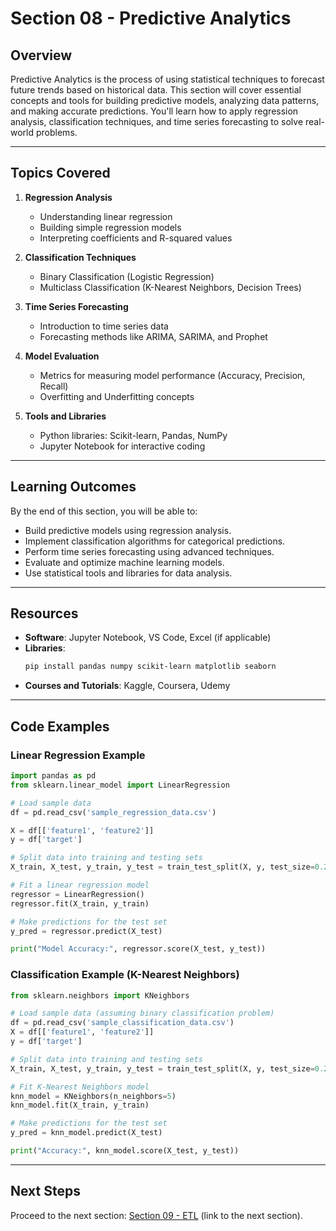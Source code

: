 # Section 08 - Predictive Analytics

## Overview
Predictive Analytics is the process of using statistical techniques to forecast future trends based on historical data. This section will cover essential concepts and tools for building predictive models, analyzing data patterns, and making accurate predictions. You'll learn how to apply regression analysis, classification techniques, and time series forecasting to solve real-world problems.

---

## Topics Covered
1. **Regression Analysis**
   - Understanding linear regression
   - Building simple regression models
   - Interpreting coefficients and R-squared values

2. **Classification Techniques**
   - Binary Classification (Logistic Regression)
   - Multiclass Classification (K-Nearest Neighbors, Decision Trees)

3. **Time Series Forecasting**
   - Introduction to time series data
   - Forecasting methods like ARIMA, SARIMA, and Prophet

4. **Model Evaluation**
   - Metrics for measuring model performance (Accuracy, Precision, Recall)
   - Overfitting and Underfitting concepts

5. **Tools and Libraries**
   - Python libraries: Scikit-learn, Pandas, NumPy
   - Jupyter Notebook for interactive coding

---

## Learning Outcomes
By the end of this section, you will be able to:
- Build predictive models using regression analysis.
- Implement classification algorithms for categorical predictions.
- Perform time series forecasting using advanced techniques.
- Evaluate and optimize machine learning models.
- Use statistical tools and libraries for data analysis.

---

## Resources
- **Software**: Jupyter Notebook, VS Code, Excel (if applicable)
- **Libraries**: 
  ```bash
  pip install pandas numpy scikit-learn matplotlib seaborn
  ```
- **Courses and Tutorials**: Kaggle, Coursera, Udemy

---

## Code Examples

### Linear Regression Example
```python
import pandas as pd
from sklearn.linear_model import LinearRegression

# Load sample data
df = pd.read_csv('sample_regression_data.csv')

X = df[['feature1', 'feature2']]
y = df['target']

# Split data into training and testing sets
X_train, X_test, y_train, y_test = train_test_split(X, y, test_size=0.2, random_state=42)

# Fit a linear regression model
regressor = LinearRegression()
regressor.fit(X_train, y_train)

# Make predictions for the test set
y_pred = regressor.predict(X_test)

print("Model Accuracy:", regressor.score(X_test, y_test))
```

### Classification Example (K-Nearest Neighbors)
```python
from sklearn.neighbors import KNeighbors

# Load sample data (assuming binary classification problem)
df = pd.read_csv('sample_classification_data.csv')
X = df[['feature1', 'feature2']]
y = df['target']

# Split data into training and testing sets
X_train, X_test, y_train, y_test = train_test_split(X, y, test_size=0.2, random_state=42)

# Fit K-Nearest Neighbors model
knn_model = KNeighbors(n_neighbors=5)
knn_model.fit(X_train, y_train)

# Make predictions for the test set
y_pred = knn_model.predict(X_test)

print("Accuracy:", knn_model.score(X_test, y_test))
```

---

## Next Steps
Proceed to the next section: [Section 09 - ETL](./Section%2009%20-%20ETL) (link to the next section).